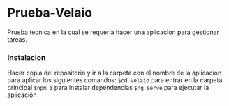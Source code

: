 # Prueba-Velaio
Prueba tecnica en la cual se requeria hacer una aplicacion para gestionar tareas.

### Instalacion
Hacer copia del repositorio y ir a la carpeta con el nombre de la aplicacion para aplicar los siguientes comandos:
`$cd velaio` para entrar en la carpeta principal
`$npm i` para instalar dependencias
`$ng serve` para ejecutar la aplicación
